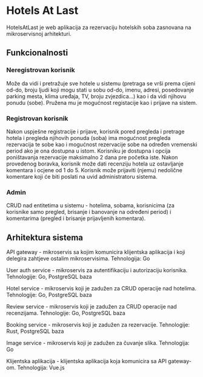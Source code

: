 # Hotels At Last
HotelsAtLast je web aplikacija za rezervaciju hotelskih soba zasnovana na mikroservisnoj arhitekturi.

## Funkcionalnosti

### Neregistrovan korisnik
Može da vidi i pretražuje sve hotele u sistemu (pretraga se vrši prema cijeni od-do, broju ljudi koji mogu stati u sobu od-do, imenu, adresi, posedovanje parking mesta, klima uređaja, TV, broju zvjezdica...) kao i da vidi njihovu ponudu (sobe). Pružena mu je mogućnost registacije kao i prijave na sistem.

### Registrovan korisnik
Nakon uspješne registracije i prijave, korisnik pored pregleda i pretrage hotela i pregleda njihovih ponuda (soba) ima mogućnost pregleda rezervacija te sobe kao i mogućnost rezervacije sobe na određen vremenski period ako je ona dostupna u istom. Korisniku je dostupna i opcija poništavanja rezervacije maksimalno 2 dana pre početka iste. Nakon provedenog boravka, korisnik može dati recenziju hotela uz ostavljanje komentara i ocjene od 1 do 5. Korisnik može prijaviti (njemu) nedolične komentare koji će biti poslati na uvid administratoru sistema.

### Admin
CRUD nad entitetima u sistemu - hotelima, sobama, korisnicima (za korisnike samo pregled, brisanje i banovanje na određeni period) i komentarima (pregled i brisanje prijavljenih komentara).

## Arhitektura sistema

API gateway - mikroservis sa kojim komunicira klijentska aplikacija i koji delegira zahtjeve ostalim mikroservisima. Tehnologija: Go

User auth service - mikroservis za autentifikaciju i autorizaciju korisnika. Tehnologije: Go, PostgreSQL baza

Hotel service - mikroservis koji je zadužen za CRUD operacije nad hotelima. Tehnologije: Go, PostgreSQL baza

Review service - mikroservis koji je zadužen za CRUD operacije nad recenzijama. Tehnologije: Go, PostgreSQL baza

Booking service - mikroservis koji je zadužen za rezervacije. Tehnologije: Rust, PostgreSQL baza

Image service - mikroservis koji je zadužen za čuvanje slika. Tehnologija: Go

Klijentska aplikacija - klijentska aplikacija koja komunicira sa API gateway-om. Tehnologija: Vue.js
